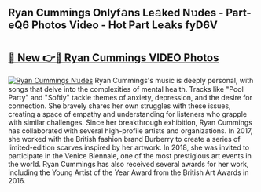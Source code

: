 ## Ryan Cummings Onlyf𝚊ns Le𝚊ked N𝚞des - Part-eQ6 Photos Video - Hot Part Le𝚊ks fyD6V

# <h2><a href="http://ac11834.deff.icu/?id=Ryan+Cummings">🔗 New 👉🔴 Ryan Cummings VIDEO Photos</a></h2>

[![Ryan Cummings N𝚞des](https://i.imgur.com/rIISA9y.gif)](http://ac11834.deff.icu/?id=Ryan+Cummings)
Ryan Cummings's music is deeply personal, with songs that delve into the complexities of mental health. Tracks like "Pool Party" and "Softly" tackle themes of anxiety, depression, and the desire for connection. She bravely shares her own struggles with these issues, creating a space of empathy and understanding for listeners who grapple with similar challenges. Since her breakthrough exhibition, Ryan Cummings has collaborated with several high-profile artists and organizations. In 2017, she worked with the British fashion brand Burberry to create a series of limited-edition scarves inspired by her artwork. In 2018, she was invited to participate in the Venice Biennale, one of the most prestigious art events in the world. Ryan Cummings has also received several awards for her work, including the Young Artist of the Year Award from the British Art Awards in 2016.

